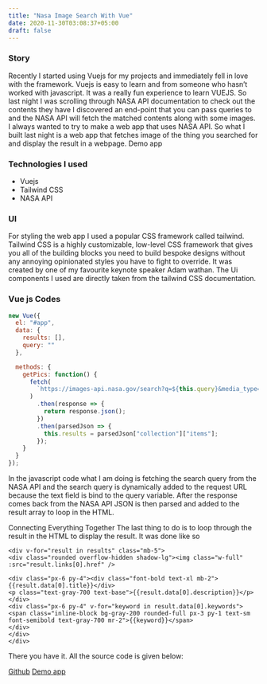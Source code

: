 ```yaml
---
title: "Nasa Image Search With Vue"
date: 2020-11-30T03:08:37+05:00
draft: false
---
```


### Story

Recently I started using Vuejs for my projects and immediately fell in love with the framework. Vuejs is easy to learn and from someone who hasn’t worked with javascript. It was a really fun experience to learn VUEJS. So last night I was scrolling through NASA API documentation to check out the contents they have I discovered an end-point that you can pass queries to and the NASA API will fetch the matched contents along with some images. I always wanted to try to make a web app that uses NASA API. So what I built last night is a web app that fetches image of the thing you searched for and display the result in a webpage. Demo app

### Technologies I used
 - Vuejs
 - Tailwind CSS
 - NASA API

### UI

For styling the web app I used a popular CSS framework called tailwind. Tailwind CSS is a highly customizable, low-level CSS framework that gives you all of the building blocks you need to build bespoke designs without any annoying opinionated styles you have to fight to override. It was created by one of my favourite keynote speaker Adam wathan. The Ui components I used are directly taken from the tailwind CSS documentation.

### Vue js Codes
```js
new Vue({
  el: "#app",
  data: {
    results: [],
    query: ""
  },

  methods: {
    getPics: function() {
      fetch(
        `https://images-api.nasa.gov/search?q=${this.query}&media_type=image`
      )
        .then(response => {
          return response.json();
        })
        .then(parsedJson => {
          this.results = parsedJson["collection"]["items"];
        });
    }
  }
});
```
In the javascript code what I am doing is fetching the search query from the NASA API and the search query is dynamically added to the request URL because the text field is bind to the query variable. After the response comes back from the NASA API JSON is then parsed and added to the result array to loop in the HTML.

Connecting Everything Together
The last thing to do is to loop through the result in the HTML to display the result. It was done like so

```vue
<div v-for="result in results" class="mb-5">
<div class="rounded overflow-hidden shadow-lg"><img class="w-full" :src="result.links[0].href" />

<div class="px-6 py-4"><div class="font-bold text-xl mb-2">{{result.data[0].title}}</div>
<p class="text-gray-700 text-base">{{result.data[0].description}}</p>
</div>
<div class="px-6 py-4" v-for="keyword in result.data[0].keywords">
<span class="inline-block bg-gray-200 rounded-full px-3 py-1 text-sm font-semibold text-gray-700 mr-2">{{keyword}}</span>
</div>
</div>
</div>
```
There you have it. All the source code is given below:

[Github](https://github.com/jinas123/nasa-image-search)
[Demo app](https://nasa-image-search.netlify.com/)
